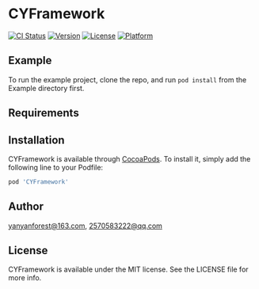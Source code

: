 # CYFramework

[![CI Status](https://img.shields.io/travis/yanyanforest@163.com/CYFramework.svg?style=flat)](https://travis-ci.org/yanyanforest@163.com/CYFramework)
[![Version](https://img.shields.io/cocoapods/v/CYFramework.svg?style=flat)](https://cocoapods.org/pods/CYFramework)
[![License](https://img.shields.io/cocoapods/l/CYFramework.svg?style=flat)](https://cocoapods.org/pods/CYFramework)
[![Platform](https://img.shields.io/cocoapods/p/CYFramework.svg?style=flat)](https://cocoapods.org/pods/CYFramework)

## Example

To run the example project, clone the repo, and run `pod install` from the Example directory first.

## Requirements

## Installation

CYFramework is available through [CocoaPods](https://cocoapods.org). To install
it, simply add the following line to your Podfile:

```ruby
pod 'CYFramework'
```

## Author

yanyanforest@163.com, 2570583222@qq.com

## License

CYFramework is available under the MIT license. See the LICENSE file for more info.

